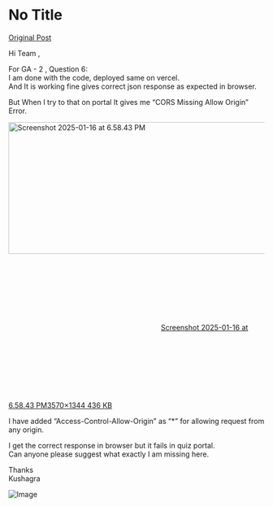 # No Title

[Original Post](https://discourse.onlinedegree.iitm.ac.in/t/161120/31)

<p>Hi Team ,</p>
<p>For GA - 2 , Question 6:<br>
I am done with the code, deployed same on vercel.<br>
And It is working fine gives correct json response as expected in browser.</p>
<p>But When I try to that on portal It gives me “CORS Missing Allow Origin” Error.<br>
<div class="lightbox-wrapper"><a class="lightbox" href="https://europe1.discourse-cdn.com/flex013/uploads/iitm/original/3X/1/0/10d4f47182314c1b6912b0ab281ce0665238876a.png" data-download-href="/uploads/short-url/2oTTntxP2h8xoBufCxOgrVYAQ1s.png?dl=1" title="Screenshot 2025-01-16 at 6.58.43 PM" rel="noopener nofollow ugc"><img src="https://europe1.discourse-cdn.com/flex013/uploads/iitm/optimized/3X/1/0/10d4f47182314c1b6912b0ab281ce0665238876a_2_690x259.png" alt="Screenshot 2025-01-16 at 6.58.43 PM" data-base62-sha1="2oTTntxP2h8xoBufCxOgrVYAQ1s" width="690" height="259" srcset="https://europe1.discourse-cdn.com/flex013/uploads/iitm/optimized/3X/1/0/10d4f47182314c1b6912b0ab281ce0665238876a_2_690x259.png, https://europe1.discourse-cdn.com/flex013/uploads/iitm/optimized/3X/1/0/10d4f47182314c1b6912b0ab281ce0665238876a_2_1035x388.png 1.5x, https://europe1.discourse-cdn.com/flex013/uploads/iitm/optimized/3X/1/0/10d4f47182314c1b6912b0ab281ce0665238876a_2_1380x518.png 2x" data-dominant-color="EAE9EB"><div class="meta"><svg class="fa d-icon d-icon-far-image svg-icon" aria-hidden="true"><use href="#far-image"></use></svg><span class="filename">Screenshot 2025-01-16 at 6.58.43 PM</span><span class="informations">3570×1344 436 KB</span><svg class="fa d-icon d-icon-discourse-expand svg-icon" aria-hidden="true"><use href="#discourse-expand"></use></svg></div></a></div></p>
<p>I have added “Access-Control-Allow-Origin” as “*” for allowing request from any origin.</p>
<p>I get the correct response in browser but it fails in quiz portal.<br>
Can anyone please suggest what exactly I am missing here.</p>
<p>Thanks<br>
Kushagra</p>

![Image](https://europe1.discourse-cdn.com/flex013/uploads/iitm/optimized/3X/1/0/10d4f47182314c1b6912b0ab281ce0665238876a_2_690x259.png)